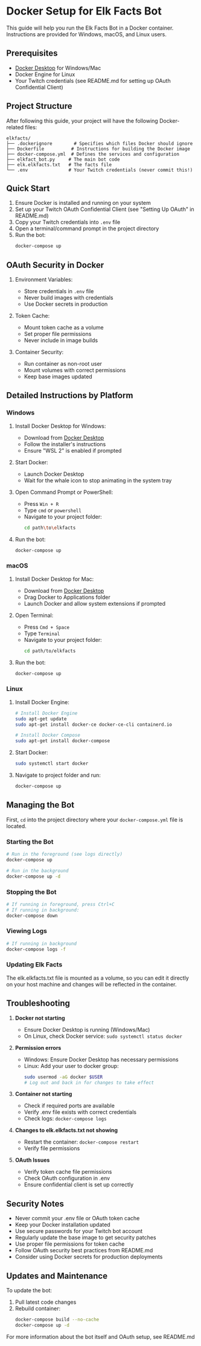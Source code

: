 # Docker Setup for Elk Facts Bot

This guide will help you run the Elk Facts Bot in a Docker container. Instructions are provided for Windows, macOS, and Linux users.

## Prerequisites

- [Docker Desktop](https://www.docker.com/products/docker-desktop/) for Windows/Mac
- Docker Engine for Linux
- Your Twitch credentials (see README.md for setting up OAuth Confidential Client)

## Project Structure

After following this guide, your project will have the following Docker-related files:
```
elkfacts/
├── .dockerignore        # Specifies which files Docker should ignore
├── Dockerfile          # Instructions for building the Docker image
├── docker-compose.yml  # Defines the services and configuration
├── elkfact_bot.py     # The main bot code
├── elk.elkfacts.txt   # The facts file
└── .env               # Your Twitch credentials (never commit this!)
```

## Quick Start

1. Ensure Docker is installed and running on your system
2. Set up your Twitch OAuth Confidential Client (see "Setting Up OAuth" in README.md)
3. Copy your Twitch credentials into `.env` file
4. Open a terminal/command prompt in the project directory
5. Run the bot:
   ```bash
   docker-compose up
   ```

## OAuth Security in Docker

1. Environment Variables:
   - Store credentials in `.env` file
   - Never build images with credentials
   - Use Docker secrets in production

2. Token Cache:
   - Mount token cache as a volume
   - Set proper file permissions
   - Never include in image builds

3. Container Security:
   - Run container as non-root user
   - Mount volumes with correct permissions
   - Keep base images updated

## Detailed Instructions by Platform

### Windows

1. Install Docker Desktop for Windows:
   - Download from [Docker Desktop](https://www.docker.com/products/docker-desktop/)
   - Follow the installer's instructions
   - Ensure "WSL 2" is enabled if prompted

2. Start Docker:
   - Launch Docker Desktop
   - Wait for the whale icon to stop animating in the system tray

3. Open Command Prompt or PowerShell:
   - Press `Win + R`
   - Type `cmd` or `powershell`
   - Navigate to your project folder:
     ```bash
     cd path\to\elkfacts
     ```

4. Run the bot:
   ```bash
   docker-compose up
   ```

### macOS

1. Install Docker Desktop for Mac:
   - Download from [Docker Desktop](https://www.docker.com/products/docker-desktop/)
   - Drag Docker to Applications folder
   - Launch Docker and allow system extensions if prompted

2. Open Terminal:
   - Press `Cmd + Space`
   - Type `Terminal`
   - Navigate to your project folder:
     ```bash
     cd path/to/elkfacts
     ```

3. Run the bot:
   ```bash
   docker-compose up
   ```

### Linux

1. Install Docker Engine:
   ```bash
   # Install Docker Engine
   sudo apt-get update
   sudo apt-get install docker-ce docker-ce-cli containerd.io

   # Install Docker Compose
   sudo apt-get install docker-compose
   ```

2. Start Docker:
   ```bash
   sudo systemctl start docker
   ```

3. Navigate to project folder and run:
   ```bash
   docker-compose up
   ```

## Managing the Bot

First, `cd` into the project directory where your `docker-compose.yml` file is located.

### Starting the Bot
```bash
# Run in the foreground (see logs directly)
docker-compose up

# Run in the background
docker-compose up -d
```

### Stopping the Bot
```bash
# If running in foreground, press Ctrl+C
# If running in background:
docker-compose down
```

### Viewing Logs
```bash
# If running in background
docker-compose logs -f
```

### Updating Elk Facts

The elk.elkfacts.txt file is mounted as a volume, so you can edit it directly on your host machine and changes will be reflected in the container.

## Troubleshooting

1. **Docker not starting**
   - Ensure Docker Desktop is running (Windows/Mac)
   - On Linux, check Docker service: `sudo systemctl status docker`

2. **Permission errors**
   - Windows: Ensure Docker Desktop has necessary permissions
   - Linux: Add your user to docker group:
     ```bash
     sudo usermod -aG docker $USER
     # Log out and back in for changes to take effect
     ```

3. **Container not starting**
   - Check if required ports are available
   - Verify .env file exists with correct credentials
   - Check logs: `docker-compose logs`

4. **Changes to elk.elkfacts.txt not showing**
   - Restart the container: `docker-compose restart`
   - Verify file permissions

5. **OAuth Issues**
   - Verify token cache file permissions
   - Check OAuth configuration in .env
   - Ensure confidential client is set up correctly

## Security Notes

- Never commit your .env file or OAuth token cache
- Keep your Docker installation updated
- Use secure passwords for your Twitch bot account
- Regularly update the base image to get security patches
- Use proper file permissions for token cache
- Follow OAuth security best practices from README.md
- Consider using Docker secrets for production deployments

## Updates and Maintenance

To update the bot:

1. Pull latest code changes
2. Rebuild container:
   ```bash
   docker-compose build --no-cache
   docker-compose up -d
   ```

For more information about the bot itself and OAuth setup, see README.md
